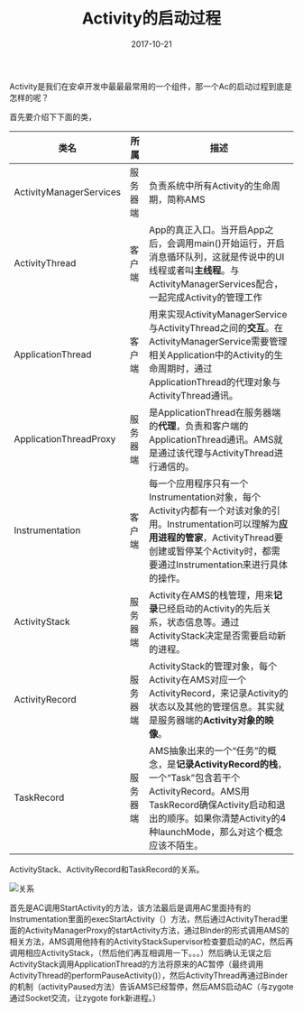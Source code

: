 ﻿---
title: Activity的启动过程
date: 2017-10-21
categories: android
tags:
- Activity
---


Activity是我们在安卓开发中最最最常用的一个组件，那一个Ac的启动过程到底是怎样的呢？


<!-- begin -->

首先要介绍下下面的类，


类名|所属|描述|
----|----|----
ActivityManagerServices|服务器端|负责系统中所有Activity的生命周期，简称AMS
ActivityThread|客户端|App的真正入口。当开启App之后，会调用main()开始运行，开启消息循环队列，这就是传说中的UI线程或者叫**主线程**。与ActivityManagerServices配合，一起完成Activity的管理工作
ApplicationThread|客户端|用来实现ActivityManagerService与ActivityThread之间的**交互**。在ActivityManagerService需要管理相关Application中的Activity的生命周期时，通过ApplicationThread的代理对象与ActivityThread通讯。
ApplicationThreadProxy|服务器端|是ApplicationThread在服务器端的**代理**，负责和客户端的ApplicationThread通讯。AMS就是通过该代理与ActivityThread进行通信的。
Instrumentation|客户端|每一个应用程序只有一个Instrumentation对象，每个Activity内都有一个对该对象的引用。Instrumentation可以理解为**应用进程的管家**，ActivityThread要创建或暂停某个Activity时，都需要通过Instrumentation来进行具体的操作。
ActivityStack|服务器端|Activity在AMS的栈管理，用来**记录**已经启动的Activity的先后关系，状态信息等。通过ActivityStack决定是否需要启动新的进程。
ActivityRecord|服务器端|ActivityStack的管理对象，每个Activity在AMS对应一个ActivityRecord，来记录Activity的状态以及其他的管理信息。其实就是服务器端的**Activity对象的映像**。
TaskRecord|服务器端|AMS抽象出来的一个“任务”的概念，是**记录ActivityRecord的栈**，一个“Task”包含若干个ActivityRecord。AMS用TaskRecord确保Activity启动和退出的顺序。如果你清楚Activity的4种launchMode，那么对这个概念应该不陌生。

ActivityStack、ActivityRecord和TaskRecord的关系。

![关系](http://img.blog.csdn.net/20161220142454652?watermark/2/text/aHR0cDovL2Jsb2cuY3Nkbi5uZXQva2ViZWx6YzI0/font/5a6L5L2T/fontsize/400/fill/I0JBQkFCMA==/dissolve/70/gravity/Center)

首先是AC调用StartActivity的方法，该方法最后是调用AC里面持有的Instrumentation里面的execStartActivity（）方法，然后通过ActivityTherad里面的ActivityManagerProxy的startActivity方法，通过BInder的形式调用AMS的相关方法，AMS调用他持有的ActivityStackSupervisor检查要启动的AC，然后再调用相应ActivityStack，（然后他们再互相调用一下。。。）然后确认无误之后ActivityStack调用ApplicationThread的方法将原来的AC暂停（最终调用ActivityThread的performPauseActivity()），然后ActivityThread再通过Binder的机制（activityPaused方法）告诉AMS已经暂停，然后AMS启动AC（与zygote通过Socket交流，让zygote fork新进程。）